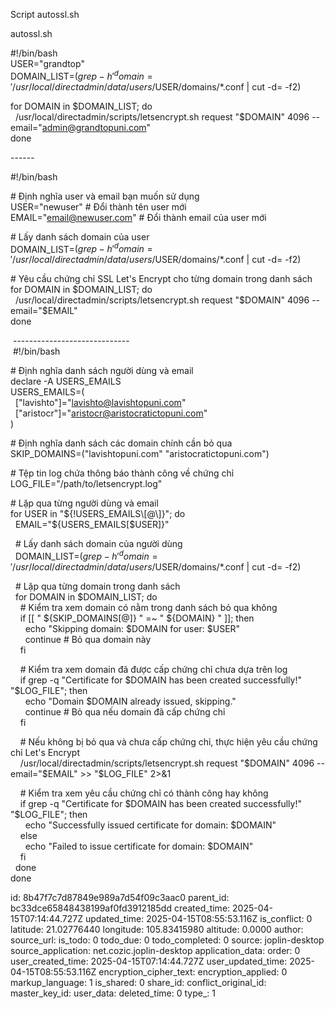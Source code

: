 Script  autossl.sh

autossl.sh

#!/bin/bash  
USER="grandtop"  
DOMAIN_LIST=$(grep -h '^domain=' /usr/local/directadmin/data/users/$USER/domains/\*.conf | cut -d= -f2)

for DOMAIN in $DOMAIN_LIST; do  
  /usr/local/directadmin/scripts/letsencrypt.sh request "$DOMAIN" 4096 --email="admin@grandtopuni.com"  
done

\------

#!/bin/bash

\# Định nghĩa user và email bạn muốn sử dụng  
USER="newuser" # Đổi thành tên user mới  
EMAIL="email@newuser.com" # Đổi thành email của user mới

\# Lấy danh sách domain của user  
DOMAIN_LIST=$(grep -h '^domain=' /usr/local/directadmin/data/users/$USER/domains/\*.conf | cut -d= -f2)

\# Yêu cầu chứng chỉ SSL Let's Encrypt cho từng domain trong danh sách  
for DOMAIN in $DOMAIN_LIST; do  
  /usr/local/directadmin/scripts/letsencrypt.sh request "$DOMAIN" 4096 --email="$EMAIL"  
done

&nbsp;-----------------------------  
 #!/bin/bash

\# Định nghĩa danh sách người dùng và email  
declare -A USERS_EMAILS  
USERS_EMAILS=(  
  \["lavishto"\]="lavishto@lavishtopuni.com"  
  \["aristocr"\]="aristocr@aristocratictopuni.com"  
)

\# Định nghĩa danh sách các domain chính cần bỏ qua  
SKIP_DOMAINS=("lavishtopuni.com" "aristocratictopuni.com")

\# Tệp tin log chứa thông báo thành công về chứng chỉ  
LOG_FILE="/path/to/letsencrypt.log"

\# Lặp qua từng người dùng và email  
for USER in "${!USERS_EMAILS\[@\]}"; do  
  EMAIL="${USERS_EMAILS\[$USER\]}"

&nbsp; # Lấy danh sách domain của người dùng  
  DOMAIN_LIST=$(grep -h '^domain=' /usr/local/directadmin/data/users/$USER/domains/\*.conf | cut -d= -f2)

&nbsp; # Lặp qua từng domain trong danh sách  
  for DOMAIN in $DOMAIN_LIST; do  
    # Kiểm tra xem domain có nằm trong danh sách bỏ qua không  
    if \[\[ " ${SKIP_DOMAINS\[@\]} " =~ " ${DOMAIN} " \]\]; then  
      echo "Skipping domain: $DOMAIN for user: $USER"  
      continue # Bỏ qua domain này  
    fi

&nbsp;   # Kiểm tra xem domain đã được cấp chứng chỉ chưa dựa trên log  
    if grep -q "Certificate for $DOMAIN has been created successfully!" "$LOG_FILE"; then  
      echo "Domain $DOMAIN already issued, skipping."  
      continue # Bỏ qua nếu domain đã cấp chứng chỉ  
    fi

&nbsp;   # Nếu không bị bỏ qua và chưa cấp chứng chỉ, thực hiện yêu cầu chứng chỉ Let's Encrypt  
    /usr/local/directadmin/scripts/letsencrypt.sh request "$DOMAIN" 4096 --email="$EMAIL" >> "$LOG_FILE" 2>&1

&nbsp;   # Kiểm tra xem yêu cầu chứng chỉ có thành công hay không  
    if grep -q "Certificate for $DOMAIN has been created successfully!" "$LOG_FILE"; then  
      echo "Successfully issued certificate for domain: $DOMAIN"  
    else  
      echo "Failed to issue certificate for domain: $DOMAIN"  
    fi  
  done  
done

id: 8b47f7c7d87849e989a7d54f09c3aac0
parent_id: bc33dce65848438199af0fd3912185dd
created_time: 2025-04-15T07:14:44.727Z
updated_time: 2025-04-15T08:55:53.116Z
is_conflict: 0
latitude: 21.02776440
longitude: 105.83415980
altitude: 0.0000
author: 
source_url: 
is_todo: 0
todo_due: 0
todo_completed: 0
source: joplin-desktop
source_application: net.cozic.joplin-desktop
application_data: 
order: 0
user_created_time: 2025-04-15T07:14:44.727Z
user_updated_time: 2025-04-15T08:55:53.116Z
encryption_cipher_text: 
encryption_applied: 0
markup_language: 1
is_shared: 0
share_id: 
conflict_original_id: 
master_key_id: 
user_data: 
deleted_time: 0
type_: 1